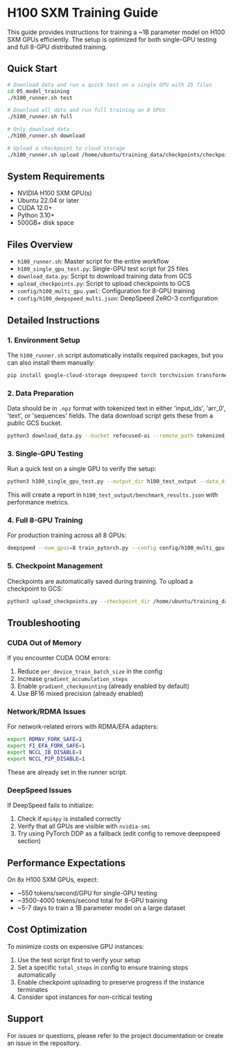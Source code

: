 # H100 SXM Training Guide

This guide provides instructions for training a ~1B parameter model on H100 SXM GPUs efficiently. The setup is optimized for both single-GPU testing and full 8-GPU distributed training.

## Quick Start

```bash
# Download data and run a quick test on a single GPU with 25 files
cd 05_model_training
./h100_runner.sh test

# Download all data and run full training on 8 GPUs
./h100_runner.sh full

# Only download data
./h100_runner.sh download

# Upload a checkpoint to cloud storage
./h100_runner.sh upload /home/ubuntu/training_data/checkpoints/checkpoint_step_1000
```

## System Requirements

- NVIDIA H100 SXM GPU(s)
- Ubuntu 22.04 or later
- CUDA 12.0+
- Python 3.10+
- 500GB+ disk space

## Files Overview

- `h100_runner.sh`: Master script for the entire workflow
- `h100_single_gpu_test.py`: Single-GPU test script for 25 files
- `download_data.py`: Script to download training data from GCS
- `upload_checkpoints.py`: Script to upload checkpoints to GCS
- `config/h100_multi_gpu.yaml`: Configuration for 8-GPU training
- `config/h100_deepspeed_multi.json`: DeepSpeed ZeRO-3 configuration

## Detailed Instructions

### 1. Environment Setup

The `h100_runner.sh` script automatically installs required packages, but you can also install them manually:

```bash
pip install google-cloud-storage deepspeed torch torchvision transformers wandb pyyaml
```

### 2. Data Preparation

Data should be in `.npz` format with tokenized text in either 'input_ids', 'arr_0', 'text', or 'sequences' fields. The data download script gets these from a public GCS bucket.

```bash
python3 download_data.py --bucket refocused-ai --remote_path tokenized_data --local_dir /home/ubuntu/training_data/shards
```

### 3. Single-GPU Testing

Run a quick test on a single GPU to verify the setup:

```bash
python3 h100_single_gpu_test.py --output_dir h100_test_output --data_dir /home/ubuntu/training_data/shards --num_files 25
```

This will create a report in `h100_test_output/benchmark_results.json` with performance metrics.

### 4. Full 8-GPU Training

For production training across all 8 GPUs:

```bash
deepspeed --num_gpus=8 train_pytorch.py --config config/h100_multi_gpu.yaml
```

### 5. Checkpoint Management

Checkpoints are automatically saved during training. To upload a checkpoint to GCS:

```bash
python3 upload_checkpoints.py --checkpoint_dir /home/ubuntu/training_data/checkpoints/checkpoint_step_1000
```

## Troubleshooting

### CUDA Out of Memory

If you encounter CUDA OOM errors:

1. Reduce `per_device_train_batch_size` in the config
2. Increase `gradient_accumulation_steps`
3. Enable `gradient_checkpointing` (already enabled by default)
4. Use BF16 mixed precision (already enabled)

### Network/RDMA Issues

For network-related errors with RDMA/EFA adapters:

```bash
export RDMAV_FORK_SAFE=1
export FI_EFA_FORK_SAFE=1
export NCCL_IB_DISABLE=1
export NCCL_P2P_DISABLE=1
```

These are already set in the runner script.

### DeepSpeed Issues

If DeepSpeed fails to initialize:

1. Check if `mpi4py` is installed correctly
2. Verify that all GPUs are visible with `nvidia-smi`
3. Try using PyTorch DDP as a fallback (edit config to remove deepspeed section)

## Performance Expectations

On 8x H100 SXM GPUs, expect:
- ~550 tokens/second/GPU for single-GPU testing
- ~3500-4000 tokens/second total for 8-GPU training
- ~5-7 days to train a 1B parameter model on a large dataset

## Cost Optimization

To minimize costs on expensive GPU instances:

1. Use the test script first to verify your setup
2. Set a specific `total_steps` in config to ensure training stops automatically
3. Enable checkpoint uploading to preserve progress if the instance terminates
4. Consider spot instances for non-critical testing

## Support

For issues or questions, please refer to the project documentation or create an issue in the repository. 